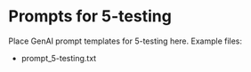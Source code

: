 # Prompts for 5-testing

Place GenAI prompt templates for 5-testing here. Example files:
- prompt_5-testing.txt
